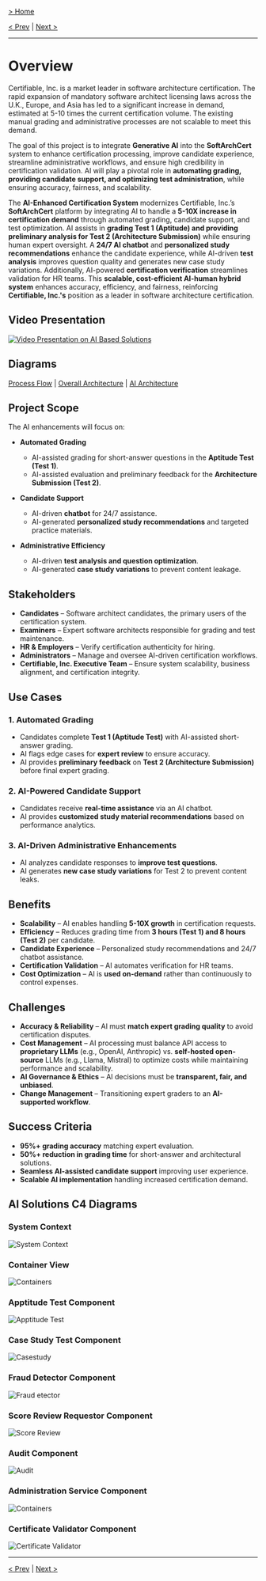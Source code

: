 [> Home](../readme.md)

[< Prev](../readme.md)  |  [Next >](../2.Business-goals/business-goals.md)

---

# Overview

Certifiable, Inc. is a market leader in software architecture certification. The rapid expansion of mandatory software
architect licensing laws across the U.K., Europe, and Asia has led to a significant increase in demand, estimated at
5-10 times the current certification volume. The existing manual grading and administrative processes are not scalable
to meet this demand.

The goal of this project is to integrate **Generative AI** into the **SoftArchCert** system to enhance certification
processing, improve candidate experience, streamline administrative workflows, and ensure high credibility in
certification validation. AI will play a pivotal role in **automating grading, providing candidate support, and optimizing test administration**, while ensuring accuracy, fairness, and scalability.

The **AI-Enhanced Certification System** modernizes Certifiable, Inc.’s **SoftArchCert** platform by integrating AI to
handle a **5-10X increase in certification demand** through automated grading, candidate support, and test optimization.
AI assists in **grading Test 1 (Aptitude) and providing preliminary analysis for Test 2 (Architecture Submission)**
while ensuring human expert oversight. A **24/7 AI chatbot** and **personalized study recommendations** enhance the
candidate experience, while AI-driven **test analysis** improves question quality and generates new case study
variations. Additionally, AI-powered **certification verification** streamlines validation for HR teams. This
**scalable, cost-efficient AI-human hybrid system** enhances accuracy, efficiency, and fairness, reinforcing
**Certifiable, Inc.'s** position as a leader in software architecture certification.

## Video Presentation 
[![Video Presentation on AI Based Solutions](https://img.youtube.com/vi/3ylwsr-H2U8/0.jpg)](https://www.youtube.com/watch?v=3ylwsr-H2U8)

## Diagrams

[Process Flow](../6.Diagrams/Future%20State/scenario-based-flow-diagrams.drawio.svg) | 
[Overall Architecture](../6.Diagrams/Future%20State/overall-impl-architecture.drawio.svg) | [AI Architecture](../6.Diagrams/Future%20State/ai-architecture.png)


## Project Scope

The AI enhancements will focus on:

- **Automated Grading**
  - AI-assisted grading for short-answer questions in the **Aptitude Test (Test 1)**.
  - AI-assisted evaluation and preliminary feedback for the **Architecture Submission (Test 2)**.

- **Candidate Support**
  - AI-driven **chatbot** for 24/7 assistance.
  - AI-generated **personalized study recommendations** and targeted practice materials.

- **Administrative Efficiency**
  - AI-driven **test analysis and question optimization**.
  - AI-generated **case study variations** to prevent content leakage.

## Stakeholders

- **Candidates** – Software architect candidates, the primary users of the certification system.
- **Examiners** – Expert software architects responsible for grading and test maintenance.
- **HR & Employers** – Verify certification authenticity for hiring.
- **Administrators** – Manage and oversee AI-driven certification workflows.
- **Certifiable, Inc. Executive Team** – Ensure system scalability, business alignment, and certification integrity.

## Use Cases

### 1. **Automated Grading**
- Candidates complete **Test 1 (Aptitude Test)** with AI-assisted short-answer grading.
- AI flags edge cases for **expert review** to ensure accuracy.
- AI provides **preliminary feedback** on **Test 2 (Architecture Submission)** before final expert grading.

### 2. **AI-Powered Candidate Support**
- Candidates receive **real-time assistance** via an AI chatbot.
- AI provides **customized study material recommendations** based on performance analytics.

### 3. **AI-Driven Administrative Enhancements**
- AI analyzes candidate responses to **improve test questions**.
- AI generates **new case study variations** for Test 2 to prevent content leaks.

## Benefits

- **Scalability** – AI enables handling **5-10X growth** in certification requests.
- **Efficiency** – Reduces grading time from **3 hours (Test 1) and 8 hours (Test 2)** per candidate.
- **Candidate Experience** – Personalized study recommendations and 24/7 chatbot assistance.
- **Certification Validation** – AI automates verification for HR teams.
- **Cost Optimization** – AI is **used on-demand** rather than continuously to control expenses.

## Challenges

- **Accuracy & Reliability** – AI must **match expert grading quality** to avoid certification disputes.
- **Cost Management** – AI processing must balance API access to **proprietary LLMs** (e.g., OpenAI, Anthropic) vs. **self-hosted open-source** LLMs (e.g., Llama, Mistral) to optimize costs while maintaining performance and scalability.
- **AI Governance & Ethics** – AI decisions must be **transparent, fair, and unbiased**.
- **Change Management** – Transitioning expert graders to an **AI-supported workflow**.

## Success Criteria

- **95%+ grading accuracy** matching expert evaluation.
- **50%+ reduction in grading time** for short-answer and architectural solutions.
- **Seamless AI-assisted candidate support** improving user experience.
- **Scalable AI implementation** handling increased certification demand.

## AI Solutions C4 Diagrams

### System Context

![System Context](../6.Diagrams/Future%20State/C4/structurizr-SystemContext.png)

### Container View
![Containers](../6.Diagrams/Future%20State/C4/structurizr-Container.png)

### Apptitude Test Component
![Apptitude Test](../6.Diagrams/Future%20State/C4/structurizr-ApptitudeTest.png)

### Case Study Test Component
![Casestudy](../6.Diagrams/Future%20State/C4/structurizr-CaseStudyService.png)

### Fraud Detector Component
![Fraud etector](../6.Diagrams/Future%20State/C4/structurizr-FraudDetector.png)

### Score Review Requestor Component
![Score Review](../6.Diagrams/Future%20State/C4/structurizr-ScoreReviewRequestorService.png)

### Audit Component
![Audit](../6.Diagrams/Future%20State/C4/structurizr-ScoreAuditService.png)

### Administration Service Component
![Containers](../6.Diagrams/Future%20State/C4/structurizr-AdministrationService.png)

### Certificate Validator Component
![Certificate Validator](../6.Diagrams/Future%20State/C4/structurizr-CertificationValidatorService.png)


---



[< Prev](../readme.md)  |  [Next >](../2.Business-goals/business-goals.md)
